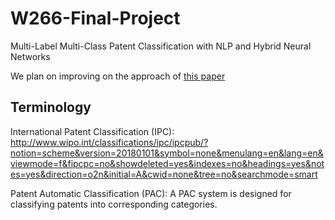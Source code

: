 # W266-Final-Project

Multi-Label Multi-Class Patent Classification with NLP and Hybrid Neural Networks

We plan on improving on the approach of [this paper](https://res.mdpi.com/def50200a1fc8ccc5cf792a61634f71ed736075024de9cd3f53580e3974e7b8c3869cb1ac14f9a35186e8ca354cef0359e40a64c1b5cfd44ad213c90b4d10caf72f83dc342ac2fc5e121269a960c76c9b2ce4de292c52065365db446022b1a2d4a0d2bca8b4563d79c8001ce69ed62227189389f263037a2bf4db07d1674742378a28b0fd65cbbf67cc5496a130493e396416ed0b2716aded5eed5e8b6f089c6bed2fe3797?filename=&attachment=1) 

## Terminology

International Patent Classification (IPC): 
http://www.wipo.int/classifications/ipc/ipcpub/?notion=scheme&version=20180101&symbol=none&menulang=en&lang=en&viewmode=f&fipcpc=no&showdeleted=yes&indexes=no&headings=yes&notes=yes&direction=o2n&initial=A&cwid=none&tree=no&searchmode=smart

Patent Automatic Classification (PAC): A PAC system is designed for classifying patents into corresponding categories.

